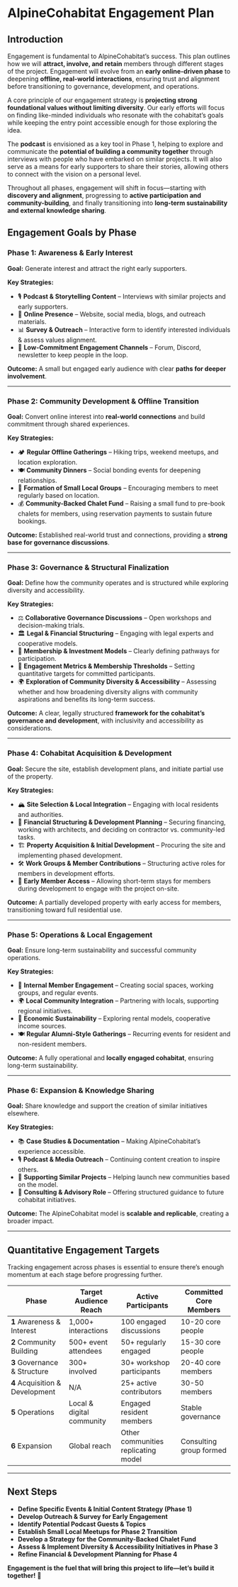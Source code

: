 # AlpineCohabitat Engagement Plan

## **Introduction**

Engagement is fundamental to AlpineCohabitat’s success. This plan outlines how we will **attract, involve, and retain** members through different stages of the project. Engagement will evolve from an **early online-driven phase** to deepening **offline, real-world interactions**, ensuring trust and alignment before transitioning to governance, development, and operations.

A core principle of our engagement strategy is **projecting strong foundational values without limiting diversity**. Our early efforts will focus on finding like-minded individuals who resonate with the cohabitat’s goals while keeping the entry point accessible enough for those exploring the idea.

The **podcast** is envisioned as a key tool in Phase 1, helping to explore and communicate the **potential of building a community together** through interviews with people who have embarked on similar projects. It will also serve as a means for early supporters to share their stories, allowing others to connect with the vision on a personal level.

Throughout all phases, engagement will shift in focus—starting with **discovery and alignment**, progressing to **active participation and community-building**, and finally transitioning into **long-term sustainability and external knowledge sharing**.

## **Engagement Goals by Phase**

### **Phase 1: Awareness & Early Interest**
**Goal:** Generate interest and attract the right early supporters.

**Key Strategies:**
- 🎙️ **Podcast & Storytelling Content** – Interviews with similar projects and early supporters.
- 📢 **Online Presence** – Website, social media, blogs, and outreach materials.
- 📊 **Survey & Outreach** – Interactive form to identify interested individuals & assess values alignment.
- 💬 **Low-Commitment Engagement Channels** – Forum, Discord, newsletter to keep people in the loop.

**Outcome:** A small but engaged early audience with clear **paths for deeper involvement**.

---

### **Phase 2: Community Development & Offline Transition**
**Goal:** Convert online interest into **real-world connections** and build commitment through shared experiences.

**Key Strategies:**
- 🏕️ **Regular Offline Gatherings** – Hiking trips, weekend meetups, and location exploration.
- 🍽️ **Community Dinners** – Social bonding events for deepening relationships.
- 🤝 **Formation of Small Local Groups** – Encouraging members to meet regularly based on location.
- 💰 **Community-Backed Chalet Fund** – Raising a small fund to pre-book chalets for members, using reservation payments to sustain future bookings.

**Outcome:** Established real-world trust and connections, providing a **strong base for governance discussions**.

---

### **Phase 3: Governance & Structural Finalization**
**Goal:** Define how the community operates and is structured while exploring diversity and accessibility.

**Key Strategies:**
- ⚖️ **Collaborative Governance Discussions** – Open workshops and decision-making trials.
- 🏛️ **Legal & Financial Structuring** – Engaging with legal experts and cooperative models.
- 📜 **Membership & Investment Models** – Clearly defining pathways for participation.
- 💬 **Engagement Metrics & Membership Thresholds** – Setting quantitative targets for committed participants.
- 🌍 **Exploration of Community Diversity & Accessibility** – Assessing whether and how broadening diversity aligns with community aspirations and benefits its long-term success.

**Outcome:** A clear, legally structured **framework for the cohabitat’s governance and development**, with inclusivity and accessibility as considerations.

---

### **Phase 4: Cohabitat Acquisition & Development**
**Goal:** Secure the site, establish development plans, and initiate partial use of the property.

**Key Strategies:**
- 🏔️ **Site Selection & Local Integration** – Engaging with local residents and authorities.
- 📑 **Financial Structuring & Development Planning** – Securing financing, working with architects, and deciding on contractor vs. community-led tasks.
- 🏗️ **Property Acquisition & Initial Development** – Procuring the site and implementing phased development.
- 🛠️ **Work Groups & Member Contributions** – Structuring active roles for members in development efforts.
- 🏡 **Early Member Access** – Allowing short-term stays for members during development to engage with the project on-site.

**Outcome:** A partially developed property with early access for members, transitioning toward full residential use.

---

### **Phase 5: Operations & Local Engagement**
**Goal:** Ensure long-term sustainability and successful community operations.

**Key Strategies:**
- 🏡 **Internal Member Engagement** – Creating social spaces, working groups, and regular events.
- 🌍 **Local Community Integration** – Partnering with locals, supporting regional initiatives.
- 💼 **Economic Sustainability** – Exploring rental models, cooperative income sources.
- 🍽️ **Regular Alumni-Style Gatherings** – Recurring events for resident and non-resident members.

**Outcome:** A fully operational and **locally engaged cohabitat**, ensuring long-term sustainability.

---

### **Phase 6: Expansion & Knowledge Sharing**
**Goal:** Share knowledge and support the creation of similar initiatives elsewhere.

**Key Strategies:**
- 📚 **Case Studies & Documentation** – Making AlpineCohabitat’s experience accessible.
- 🎙️ **Podcast & Media Outreach** – Continuing content creation to inspire others.
- 🏡 **Supporting Similar Projects** – Helping launch new communities based on the model.
- 💬 **Consulting & Advisory Role** – Offering structured guidance to future cohabitat initiatives.

**Outcome:** The AlpineCohabitat model is **scalable and replicable**, creating a broader impact.

---

## **Quantitative Engagement Targets**
Tracking engagement across phases is essential to ensure there’s enough momentum at each stage before progressing further.

| Phase | Target Audience Reach | Active Participants | Committed Core Members |
|-------|---------------------|----------------------|------------------|
| **1** Awareness & Interest | 1,000+ interactions | 100 engaged discussions | 10-20 core people |
| **2** Community Building | 500+ event attendees | 50+ regularly engaged | 15-30 core people |
| **3** Governance & Structure | 300+ involved | 30+ workshop participants | 20-40 core members |
| **4** Acquisition & Development | N/A | 25+ active contributors | 30-50 members |
| **5** Operations | Local & digital community | Engaged resident members | Stable governance |
| **6** Expansion | Global reach | Other communities replicating model | Consulting group formed |

---

## **Next Steps**
- **Define Specific Events & Initial Content Strategy (Phase 1)**
- **Develop Outreach & Survey for Early Engagement**
- **Identify Potential Podcast Guests & Topics**
- **Establish Small Local Meetups for Phase 2 Transition**
- **Develop a Strategy for the Community-Backed Chalet Fund**
- **Assess & Implement Diversity & Accessibility Initiatives in Phase 3**
- **Refine Financial & Development Planning for Phase 4**

**Engagement is the fuel that will bring this project to life—let’s build it together!** 🚀

